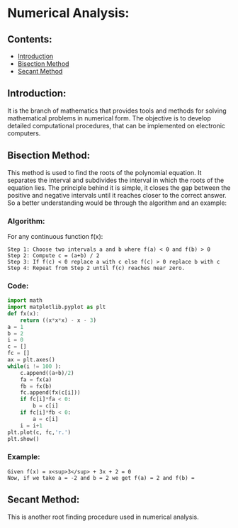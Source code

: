 # Numerical Analysis:

## Contents:
+ [Introduction](https://github.com/Errorby-Night/Notes/edit/main/Numerical%20Analysis/notes.md#introduction)
+ [Bisection Method](https://github.com/Errorby-Night/Notes/edit/main/Numerical%20Analysis/notes.md#bisection-method)
+ [Secant Method](https://github.com/Errorby-Night/Notes/edit/main/Numerical%20Analysis/notes.md#secant-method)

## Introduction:
It is the branch of mathematics that provides tools and methods for solving mathematical problems in numerical form. The objective is to develop detailed computational procedures, that can be implemented on electronic computers.

## Bisection Method:

This method is used to find the roots of the polynomial equation. It separates the interval and subdivides the interval in which the roots of the equation lies. The principle behind it is simple, it closes the gap between the positive and negative intervals until it reaches closer to the correct answer. So a better understanding would be through the algorithm and an example:
### Algorithm:
For any continuous function f(x):
```
Step 1: Choose two intervals a and b where f(a) < 0 and f(b) > 0
Step 2: Compute c = (a+b) / 2
Step 3: If f(c) < 0 replace a with c else f(c) > 0 replace b with c
Step 4: Repeat from Step 2 until f(c) reaches near zero.
```
### Code:
```python
import math
import matplotlib.pyplot as plt
def fx(x):
    return ((x*x*x) - x - 3)
a = 1
b = 2
i = 0
c = []
fc = []
ax = plt.axes()
while(i != 100 ):
    c.append((a+b)/2)
    fa = fx(a)
    fb = fx(b)
    fc.append(fx(c[i]))
    if fc[i]*fa < 0:
        b = c[i]
    if fc[i]*fb < 0:
        a = c[i]
    i = i+1
plt.plot(c, fc,'r.')
plt.show()
```

### Example:
```
Given f(x) = x<sup>3</sup> + 3x + 2 = 0
Now, if we take a = -2 and b = 2 we get f(a) = 2 and f(b) = 
```

## Secant Method:

This is another root finding procedure used in numerical analysis.
